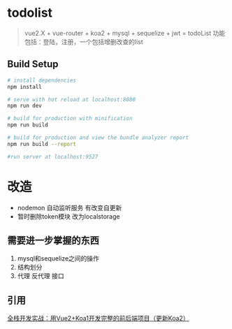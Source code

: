 # todolist

> vue2.X + vue-router + koa2 + mysql + sequelize + jwt = todoList
> 功能包括：登陆，注册，一个包括增删改查的list

## Build Setup

``` bash
# install dependencies
npm install

# serve with hot reload at localhost:8080
npm run dev

# build for production with minification
npm run build

# build for production and view the bundle analyzer report
npm run build --report

#run server at localhost:9527
```
# 改造
*  nodemon  自动监听服务 有改变自更新
*  暂时删除token模块 改为localstorage  
## 需要进一步掌握的东西
1. mysql和sequelize之间的操作
2. 结构划分
3. 代理 反代理 接口 

## 引用
[全栈开发实战：用Vue2+Koa1开发完整的前后端项目（更新Koa2）](https://molunerfinn.com/Vue+Koa/)
